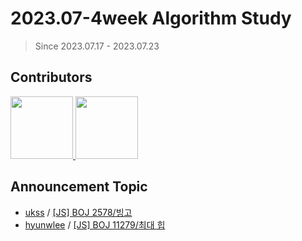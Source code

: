 # 2023.07-4week Algorithm Study

> Since 2023.07.17 - 2023.07.23

## Contributors

<p>
<a href="https://github.com/ukssss">
  <img src="https://github.com/ukssss.png" width="100">
</a>
<a href="https://github.com/hyunwlee-dev">
  <img src="https://github.com/hyunwlee-dev.png" width="100">
</a>
</p>

## Announcement Topic

<!-- 발표할 주제를 다음 양식에 맞게 작성해주세요 ! -->
<!-- 📕 백준 : BOJ 문제번호/문제제목 e.g. [Lang] BOJ 2577/숫자의 개수 -->
<!-- 📗 프로그래머스 : PRO 문제번호/문제제목 e.g. [Lang] PRO 120812/최빈값 구하기 -->
<!-- 백준허브를 사용하시면 프로그래머스의 문제번호도 확인하실 수 있습니다 -->

-   [ukss](https://github.com/ukssss) / [[JS] BOJ 2578/빙고](https://www.acmicpc.net/problem/2578)
-   [hyunwlee](https://github.com/hyunwlee-dev) / [[JS] BOJ 11279/최대 힙](https://www.acmicpc.net/problem/11279)
